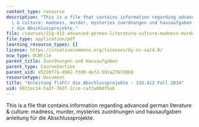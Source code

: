 ```yaml
---
content_type: resource
description: "This is a file that contains information regarding advanced german literature\
  \ & culture: madness, murder, mysteries zuordnungen und hausaufgaben anleitung f\xFC\
  r die Abschlussprojekte."
file: /courses/21g-412-advanced-german-literature-culture-madness-murder-mysteries-fall-2014/9921ec145a3f763f2ccecaf2a00d75ab_MIT21G_412F14_Abschlusprojekt.pdf
file_type: application/pdf
learning_resource_types: []
license: https://creativecommons.org/licenses/by-nc-sa/4.0/
ocw_type: OCWFile
parent_title: Zuordnungen und Hausaufgaben
parent_type: CourseSection
parent_uid: a5220f7a-d962-f3d9-def2-591a2767d8b9
resourcetype: Document
title: "Anleitung f\xFCr die Abschlussprojekte - 21G.412 Fall 2014"
uid: 9921ec14-5a3f-763f-2cce-caf2a00d75ab
---
```

This is a file that contains information regarding advanced german literature & culture: madness, murder, mysteries zuordnungen und hausaufgaben anleitung für die Abschlussprojekte.